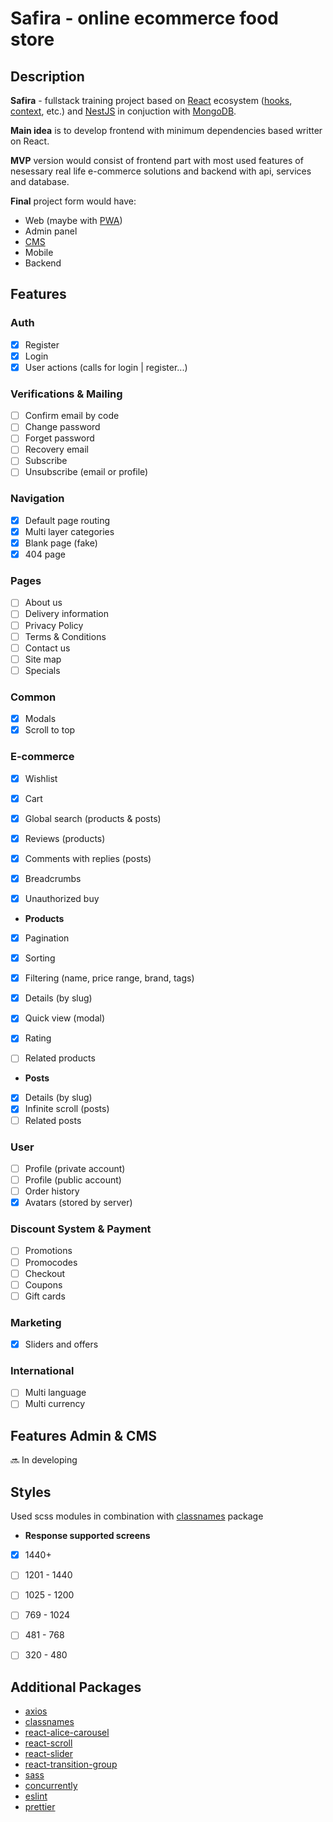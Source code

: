 # Safira - online ecommerce food store

## Description
**Safira** - fullstack training project based on [React](https://react.dev/) ecosystem ([hooks](https://react.dev/reference/react), [context](https://react.dev/reference/react/useContext), etc.) and [NestJS](https://nestjs.com/) in conjuction with [MongoDB](https://www.mongodb.com/).

**Main idea** is to develop frontend with minimum dependencies based writter on React.

**MVP** version would consist of frontend part with most used features of nesessary real life e-commerce solutions and backend with api, services and database.

**Final** project form would have:
- Web (maybe with [PWA](https://developer.mozilla.org/en-US/docs/Web/Progressive_web_apps))
- Admin panel
- [CMS](https://developer.mozilla.org/en-US/docs/Glossary/CMS)
- Mobile
- Backend

## Features
### Auth
- [x] Register
- [x] Login
- [x] User actions (calls for login | register...)

### Verifications & Mailing
- [ ] Confirm email by code
- [ ] Change password
- [ ] Forget password
- [ ] Recovery email
- [ ] Subscribe
- [ ] Unsubscribe (email or profile)

### Navigation
- [x] Default page routing
- [x] Multi layer categories
- [x] Blank page (fake)
- [x] 404 page

### Pages
- [ ] About us
- [ ] Delivery information
- [ ] Privacy Policy
- [ ] Terms & Conditions
- [ ] Contact us
- [ ] Site map
- [ ] Specials

### Common
- [x] Modals
- [x] Scroll to top

### E-commerce
- [x] Wishlist
- [x] Cart
- [x] Global search (products & posts)
- [x] Reviews (products)
- [x] Comments with replies (posts)
- [x] Breadcrumbs
- [x] Unauthorized buy


- **Products**
- [x] Pagination
- [x] Sorting
- [x] Filtering (name, price range, brand, tags)
- [x] Details (by slug)
- [x] Quick view (modal)
- [x] Rating
- [ ] Related products


- **Posts**
- [x] Details (by slug)
- [x] Infinite scroll (posts)
- [ ] Related posts

### User
- [ ] Profile (private account)
- [ ] Profile (public account)
- [ ] Order history
- [x] Avatars (stored by server)

### Discount System & Payment
- [ ] Promotions
- [ ] Promocodes
- [ ] Checkout
- [ ] Coupons
- [ ] Gift cards

### Marketing
- [x] Sliders and offers

### International
- [ ] Multi language
- [ ] Multi currency

## Features Admin & CMS
🔜 In developing

## Styles
Used scss modules in combination with [classnames](https://www.npmjs.com/package/classnames) package


- **Response supported screens**
- [x] 1440+
- [ ] 1201 - 1440
- [ ] 1025 - 1200
- [ ] 769 - 1024
- [ ] 481 - 768
- [ ] 320 - 480


## Additional Packages
- [axios](https://www.npmjs.com/package/axios)
- [classnames](https://www.npmjs.com/package/classnames)
-	[react-alice-carousel](https://www.npmjs.com/package/react-alice-carousel)
-	[react-scroll](https://www.npmjs.com/package/react-scroll)
-	[react-slider](https://www.npmjs.com/package/react-slider)
-	[react-transition-group](https://www.npmjs.com/package/react-transition-group)
-	[sass](https://www.npmjs.com/package/sass)
-	[concurrently](https://www.npmjs.com/package/concurrently)
-	[eslint](https://www.npmjs.com/package/eslint)
-	[prettier](https://www.npmjs.com/package/prettier)
